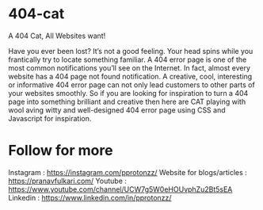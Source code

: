 # 404-cat
A 404 Cat, All Websites want!

Have you ever been lost? It’s not a good feeling. Your head spins while you frantically try to locate something familiar. A 404 error page is one of the most common notifications you’ll see on the Internet. In fact, almost every website has a 404 page not found notification. A creative, cool, interesting or informative 404 error page can not only lead customers to other parts of your websites smoothly. So if you are looking for inspiration to turn a 404 page into something brilliant and creative then here are CAT playing with wool aving witty and well-designed 404 error page using CSS and Javascript for inspiration.

# Follow for more

Instagram : https://instagram.com/pprotonzz/
Website for blogs/articles : https://pranavfulkari.com/
Youtube : https://www.youtube.com/channel/UCW7g5W0eHOUvphZu2Bt5sEA
Linkedin : https://www.linkedin.com/in/pprotonzz/
